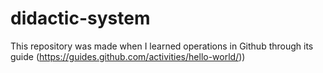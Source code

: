 # didactic-system
This repository was made when I learned operations in Github through its guide (https://guides.github.com/activities/hello-world/))
